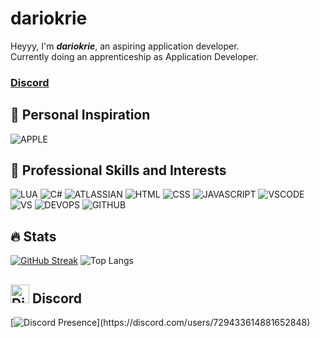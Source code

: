 # dariokrie
Heyyy, I'm ***dariokrie***, an aspiring application developer. <br>
Currently doing an apprenticeship as Application Developer.

### [Discord](https://dsc.gg/edulu)

## 🚀 Personal Inspiration
![APPLE](https://img.shields.io/badge/-Apple_Inc._-black)

## 🚀 Professional Skills and Interests
![LUA](https://img.shields.io/badge/-LUA-blueviolet)
![C#](https://img.shields.io/badge/-CSharp-green)
![ATLASSIAN](https://img.shields.io/badge/-ATLASSIAN-blue)
![HTML](https://img.shields.io/badge/-HTML-red)
![CSS](https://img.shields.io/badge/-CSS-blue)
![JAVASCRIPT](https://img.shields.io/badge/-JAVASCRIPT-orange)
![VSCODE](https://img.shields.io/badge/-Visual_Studio_Code-blue)
![VS](https://img.shields.io/badge/-Visual_Studio-blueviolet)
![DEVOPS](https://img.shields.io/badge/-Azure_DevOps-blue)
![GITHUB](https://img.shields.io/badge/-Microsoft_GitHub-blueviolet)

## 🔥 Stats
[![GitHub Streak](https://streak-stats.demolab.com?user=manu2107el&theme=dark)](https://git.io/streak-stats)
![Top Langs](https://github-readme-stats.vercel.app/api/top-langs/?username=manu2107el&layout=compact&theme=dark)
## <img src="https://assets-global.website-files.com/6257adef93867e50d84d30e2/636e0a6a49cf127bf92de1e2_icon_clyde_blurple_RGB.png" alt="Discord Icon" width="30"/>  Discord
[![Discord Presence](https://lanyard-profile-readme.vercel.app/api/729433614881652848?theme=dark&bg=black&animated=true&hideDiscrim=true&borderRadius=30px&idleMessage=Probably%20doing%20something%20else...)](https://discord.com/users/729433614881652848)
